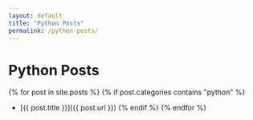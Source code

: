 ```yaml
---
layout: default
title: "Python Posts"
permalink: /python-posts/
---
```


# Python Posts

{% for post in site.posts %}
{% if post.categories contains "python" %}
- [{{ post.title }}]({{ post.url }})
{% endif %}
{% endfor %}